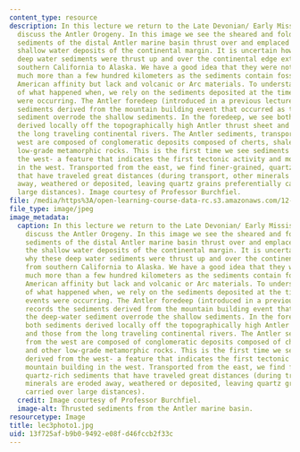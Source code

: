 ```yaml
---
content_type: resource
description: In this lecture we return to the Late Devonian/ Early Mississippian to
  discuss the Antler Orogeny. In this image we see the sheared and folded deep water
  sediments of the distal Antler marine basin thrust over and emplaced on top of the
  shallow water deposits of the continental margin. It is uncertain how and why these
  deep water sediments were thrust up and over the continental edge extending from
  southern California to Alaska. We have a good idea that they were not transported
  much more than a few hundred kilometers as the sediments contain fossils of North
  American affinity but lack and volcanic or Arc materials. To understand the story
  of what happened when, we rely on the sediments deposited at the time that the events
  were occurring. The Antler foredeep (introduced in a previous lecture) records the
  sediments derived from the mountain building event that occurred as the deep-water
  sediment overrode the shallow sediments. In the foredeep, we see both sediments
  derived locally off the topographically high Antler thrust sheet and those from
  the long traveling continental rivers. The Antler sediments, transported from the
  west are composed of conglomeratic deposits composed of cherts, shales and other
  low-grade metamorphic rocks. This is the first time we see sediments derived from
  the west- a feature that indicates the first tectonic activity and mountain building
  in the west. Transported from the east, we find finer-grained, quartz-rich sediments
  that have traveled great distances (during transport, other minerals are eroded
  away, weathered or deposited, leaving quartz grains preferentially carried over
  large distances). Image courtesy of Professor Burchfiel.
file: /media/https%3A/open-learning-course-data-rc.s3.amazonaws.com/12-114-field-geology-i-fall-2005/13f725afb9b09492e08fd46fccb2f33c_lec3photo1.jpg
file_type: image/jpeg
image_metadata:
  caption: In this lecture we return to the Late Devonian/ Early Mississippian to
    discuss the Antler Orogeny. In this image we see the sheared and folded deep water
    sediments of the distal Antler marine basin thrust over and emplaced on top of
    the shallow water deposits of the continental margin. It is uncertain how and
    why these deep water sediments were thrust up and over the continental edge extending
    from southern California to Alaska. We have a good idea that they were not transported
    much more than a few hundred kilometers as the sediments contain fossils of North
    American affinity but lack and volcanic or Arc materials. To understand the story
    of what happened when, we rely on the sediments deposited at the time that the
    events were occurring. The Antler foredeep (introduced in a previous lecture)
    records the sediments derived from the mountain building event that occurred as
    the deep-water sediment overrode the shallow sediments. In the foredeep, we see
    both sediments derived locally off the topographically high Antler thrust sheet
    and those from the long traveling continental rivers. The Antler sediments, transported
    from the west are composed of conglomeratic deposits composed of cherts, shales
    and other low-grade metamorphic rocks. This is the first time we see sediments
    derived from the west- a feature that indicates the first tectonic activity and
    mountain building in the west. Transported from the east, we find finer-grained,
    quartz-rich sediments that have traveled great distances (during transport, other
    minerals are eroded away, weathered or deposited, leaving quartz grains preferentially
    carried over large distances).
  credit: Image courtesy of Professor Burchfiel.
  image-alt: Thrusted sediments from the Antler marine basin.
resourcetype: Image
title: lec3photo1.jpg
uid: 13f725af-b9b0-9492-e08f-d46fccb2f33c
---
```

